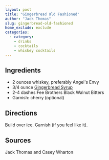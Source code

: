 ```yaml
---
layout: post
title: "Gingerbread Old Fashioned"
author: "Jack Thomas"
slug: gingerbread-old-fashioned
home_exclude: exclude
categories:
  - category:
    - drinks
    - cocktails
    - whiskey cocktails
---
```


## Ingredients

- 2 ounces whiskey, preferably Angel's Envy
- 3/4 ounce [Gingerbread Syrup](/gingerbread-syrup.html)
- 2-4 dashes Fee Brothers Black Walnut Bitters
- Garnish: cherry (optional)

## Directions

Build over ice. Garnish (if you feel like it).

## Sources

Jack Thomas and Casey Wharton
